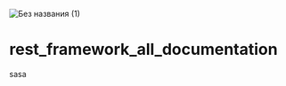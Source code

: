 ![Без названия (1)](https://user-images.githubusercontent.com/87179972/151839549-df2a3c3c-ec45-4f14-ad51-bcb5e405f614.png)
# rest_framework_all_documentation
sasa
